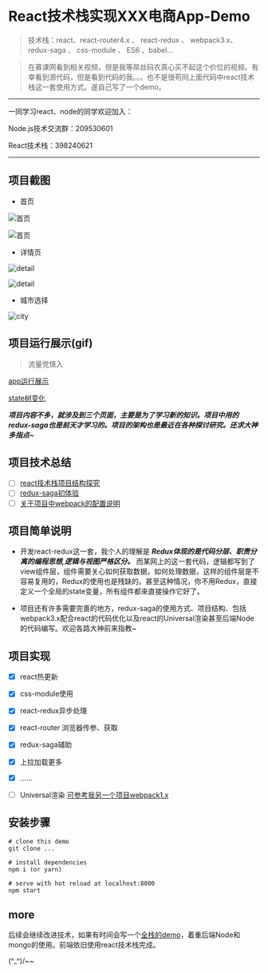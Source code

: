 # React技术栈实现XXX电商App-Demo
> 技术栈：react、react-router4.x 、 react-redux 、 webpack3.x、 redux-saga 、 css-module 、 ES6 、babel...

>在慕课网看到相关视频，但是我等屌丝码农真心买不起这个价位的视频。有幸看到源代码，但是看到代码的我。。。也不是很苟同上面代码中react技术栈这一套使用方式。遂自己写了一个demo。

---

一同学习react、node的同学欢迎加入：

Node.js技术交流群：209530601 

React技术栈：398240621

---

## 项目截图

* 首页

![首页](./record/home_1.jpg)



![首页](./record/home_2.jpg)

* 详情页


![detail](./record/detail_1.jpg)


![detail](./record/detail_2.jpg)

* 城市选择

![city](./record/city.jpg)

## 项目运行展示(gif)
> 流量党慎入

[app运行展示](https://github.com/Nealyang/React-Fullstack-Dianping-Demo/blob/master/record/play.gif)

[state树变化](https://github.com/Nealyang/React-Fullstack-Dianping-Demo/blob/master/record/state_tree.gif)

***项目内容不多，就涉及到三个页面，主要是为了学习新的知识。项目中用的redux-saga也是前天才学习的。项目的架构也是最近在各种探讨研究。还求大神多指点~***

## 项目技术总结

- [ ] [react技术栈项目结构探究](./docs/react技术栈项目结构探究.md)
- [ ] [redux-saga初体验](./docs/redux-saga初体验.md)
- [ ] [关于项目中webpack的配置说明](./docs/关于项目中的webpack使用.md)

## 项目简单说明

* 开发react-redux这一套，我个人的理解是 ***Redux体现的是代码分层、职责分离的编程思想,逻辑与视图严格区分。*** 而某网上的这一套代码，逻辑都写到了view组件层，组件需要关心如何获取数据，如何处理数据，这样的组件层是不容易复用的，Redux的使用也是残缺的。甚至这种情况，你不用Redux，直接定义一个全局的state变量，所有组件都来直接操作它好了。

* 项目还有许多需要完善的地方，redux-saga的使用方式、项目结构、包括webpack3.x配合react的代码优化以及react的Universal渲染甚至后端Node的代码编写。欢迎各路大神前来指教~

## 项目实现

- [x] react热更新 
- [x] css-module使用 
- [x] react-redux异步处理 
- [x] react-router 浏览器传参、获取 
- [x] redux-saga辅助
- [x] 上拉加载更多
- [x] ......

- [ ] Universal渲染 [可参考我另一个项目webpack1.x](https://github.com/Nealyang/neal-teach-website/blob/master/record/framework.md)

## 安装步骤
    
    # clone this demo 
    git clone ...
    
    # install dependencies
    npm i (or yarn)
    
    # serve with hot reload at localhost:8000
    npm start



## more

后续会继续改进技术，如果有时间会写一个[全栈的demo](https://github.com/Nealyang/React-Express-Blog-Demo)，着重后端Node和mongo的使用。前端依旧使用react技术栈完成。

 (^_^)/~~ 
